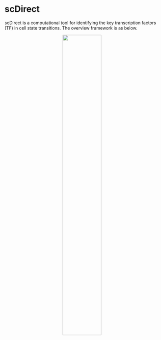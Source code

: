 # scDirect
scDirect is a computational tool for identifying the key transcription factors (TF) in cell state transitions. The overview framework is as below.

<p align="center">
  <img src="https://github.com/Chen-Li-17/scDirect/tree/main/inst/overview.png" width=50%>
</p>
